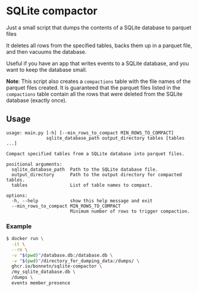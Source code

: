 # SQLite compactor

Just a small script that dumps the contents of a SQLite database to parquet files

It deletes all rows from the specified tables, backs them up in a parquet file, and then vacuums the database.

Useful if you have an app that writes events to a SQLite database, and you want to keep the database small.

**Note**: This script also creates a `compactions` table with the file names of the parquet files created. 
It is guaranteed that the parquet files listed in the `compactions` table contain all the rows that were deleted from the SQLite database (exactly once).

## Usage

```
usage: main.py [-h] [--min_rows_to_compact MIN_ROWS_TO_COMPACT]
               sqlite_database_path output_directory tables [tables ...]

Compact specified tables from a SQLite database into parquet files.

positional arguments:
  sqlite_database_path  Path to the SQLite database file.
  output_directory      Path to the output directory for compacted tables.
  tables                List of table names to compact.

options:
  -h, --help            show this help message and exit
  --min_rows_to_compact MIN_ROWS_TO_COMPACT
                        Minimum number of rows to trigger compaction.
```

### Example

```sh
$ docker run \
  -it \
  --rm \
  -v "$(pwd)"/database.db:/database.db \
  -v "$(pwd)"/directory_for_dumping_data:/dumps/ \
  ghcr.io/bonnetn/sqlite-compactor \
  /my_sqlite_database.db \
  /dumps \
  events member_presence
```